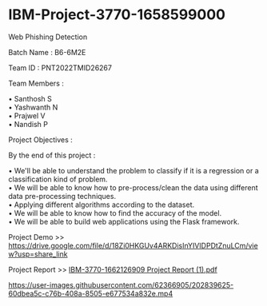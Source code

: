 # IBM-Project-3770-1658599000
Web Phishing Detection

Batch Name : B6-6M2E

Team ID : PNT2022TMID26267

Team Members :  

•	Santhosh S                                    
•	Yashwanth N                    
•	Prajwel V                   
•	Nandish P    

Project Objectives : 

By the end of this project :

•	We'll be able to understand the problem to classify if it is a regression or a classification kind of problem.     
•	We will be able to know how to pre-process/clean the data using different data pre-processing techniques.                
•	Applying different algorithms according to the dataset.                     
•	We will be able to know how to find the accuracy of the model.                                  
•	We will be able to build web applications using the Flask framework.

Project Demo >> https://drive.google.com/file/d/18Zi0HKGUv4ARKDisInYIVIDPDtZnuLCm/view?usp=share_link

Project Report >> [IBM-3770-1662126909 Project Report (1).pdf](https://github.com/IBM-EPBL/IBM-Project-3770-1658599000/files/10047439/IBM-3770-1662126909.Project.Report.1.pdf)


https://user-images.githubusercontent.com/62366905/202839625-60dbea5c-c76b-408a-8505-e677534a832e.mp4

